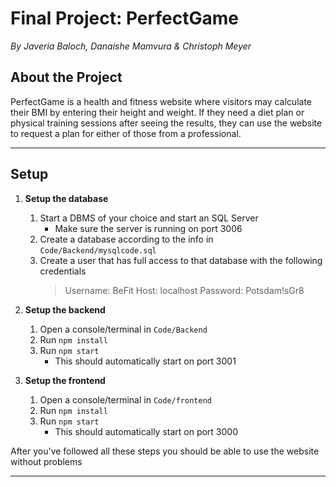 
# Final Project: PerfectGame

_By Javeria Baloch, Danaishe Mamvura & Christoph Meyer_

## About the Project

PerfectGame is a health and fitness website where visitors may calculate their BMI by entering their height and weight. If they need a diet plan or physical training sessions after seeing the results, they can use the website to request a plan for either of those from a professional.

---

## Setup

1. **Setup the database**
    1. Start a DBMS of your choice and start an SQL Server
        - Make sure the server is running on port 3006
    2. Create a database according to the info in `Code/Backend/mysqlcode.sql`
    3. Create a user that has full access to that database with the following credentials
        > Username: BeFit
        > Host: localhost
        > Password: Potsdam!sGr8

2. **Setup the backend**
    1. Open a console/terminal in `Code/Backend`
    2. Run `npm install`
    3. Run `npm start`
        - This should automatically start on port 3001

3. **Setup the frontend**
    1. Open a console/terminal in `Code/frontend`
    2. Run `npm install`
    3. Run `npm start`
        - This should automatically start on port 3000

After you've followed all these steps you should be able to use the website without problems

---